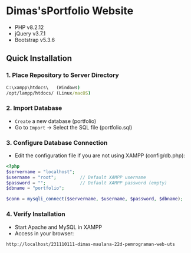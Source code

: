 # Dimas'sPortfolio Website
- PHP v8.2.12
- jQuery v3.7.1
- Bootstrap v5.3.6  

## Quick Installation
### 1. Place Repository to Server Directory
``` cmd
C:\xampp\htdocs\   (Windows)
/opt/lampp/htdocs/ (Linux/macOS)
```
### 2. Import Database
- `Create` a new database (portfolio)
- Go to `Import` → Select the SQL file (portfolio.sql)
### 3. Configure Database Connection
- Edit the configuration file if you are not using XAMPP (config/db.php):
``` php
<?php
$servername = "localhost";
$username = "root";         // Default XAMPP username
$password = "";             // Default XAMPP password (empty)
$dbname = "portfolio";

$conn = mysqli_connect($servername, $username, $password, $dbname);
```
### 4. Verify Installation
- Start Apache and MySQL in XAMPP
- Access in your browser:
```
http://localhost/231110111-dimas-maulana-22d-pemrograman-web-uts
```
